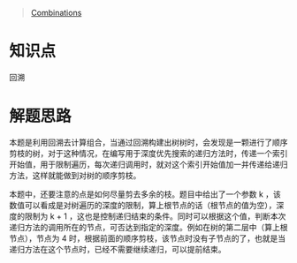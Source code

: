 > [Combinations](https://leetcode.com/problems/combinations/description/)

# 知识点
回溯

# 解题思路
本题是利用回溯去计算组合，当通过回溯构建出树树时，会发现是一颗进行了顺序剪枝的树，对于这种情况，在编写用于深度优先搜索的递归方法时，传递一个索引开始值，用于限制遍历，每次递归调用时，就对这个索引开始值加一并传递给递归方法，这样就能做到对树的顺序剪枝。  

本题中，还要注意的点是如何尽量剪去多余的枝。题目中给出了一个参数 k ，该数值可以看成是对树遍历的深度的限制，算上根节点的话（根节点的值为空），深度的限制为 k + 1 ，这也是控制递归结束的条件。同时可以根据这个值，判断本次递归方法的调用所在的节点，可否达到指定的深度。例如在树的第二层中（算上根节点），节点为 4 时，根据前面的顺序剪枝，该节点时没有子节点的了，也就是当递归方法在这个节点时，已经不需要继续递归，可以提前结束。